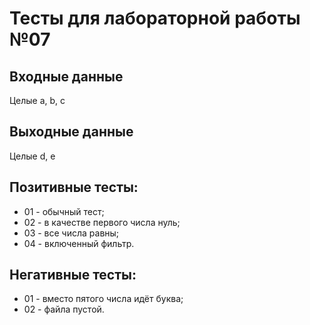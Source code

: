 # Тесты для лабораторной работы №07
## Входные данные
Целые a, b, c
## Выходные данные
Целые d, e
## Позитивные тесты:
- 01 - обычный тест;
- 02 - в качестве первого числа нуль;
- 03 - все числа равны;
- 04 - включенный фильтр.
## Негативные тесты:
- 01 - вместо пятого числа идёт буква;
- 02 - файла пустой.